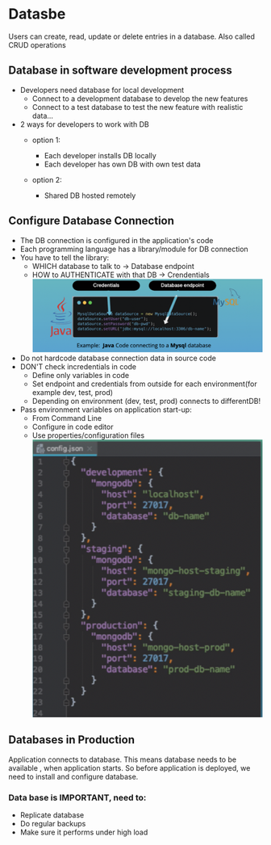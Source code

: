 # Datasbe
Users can create, read, update or delete entries in a database. Also called CRUD operations


## Database in software development process 
* Developers need database for local development
  * Connect to a development database to develop the new features
  * Connect to a test database to test the new feature with realistic data...
* 2 ways for developers to work with DB
  * option 1:
     * Each developer installs DB locally
     * Each developer has own DB with own test data

  * option 2:
     * Shared DB hosted remotely

## Configure Database Connection 
  
 * The DB connection is configured in the application's code
 * Each programming language has a library/module for DB connection
 * You have to tell the library:
    * WHICH database to talk to -> Database endpoint
    * HOW to AUTHENTICATE with that DB -> Crendentials
<img src="./images/config-db.png" alt="My Image"></br>
* Do not hardcode database connection data in source code
* DON'T check incredentials in code
    * Define only variables in code
    * Set endpoint and credentials from outside for each environment(for example dev, test, prod)
    * Depending on environment (dev, test, prod) connects to differentDB!
* Pass environment variables on application start-up:
    * From Command Line
    * Configure in code editor
    * Use properties/configuration files
<img src="./images/config-file.png" alt="My Image"></br>

## Databases in Production

Application connects to database. This means database needs to be available , when application starts. So before application is deployed, we need to install and configure database. 
### Data base is IMPORTANT, need to:
* Replicate database
* Do regular backups
* Make sure it performs under high load